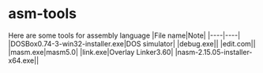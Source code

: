 # asm-tools
Here are some tools for assembly language
|File name|Note|
|----|----|
|DOSBox0.74-3-win32-installer.exe|DOS simulator|
|debug.exe||
|edit.com||
|masm.exe|masm5.0|
|link.exe|Overlay Linker3.60|
|nasm-2.15.05-installer-x64.exe||
